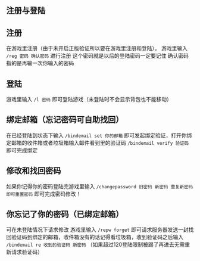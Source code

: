 ## 注册与登陆

## 注册
在游戏里注册（由于未开启正版验证所以要在游戏里注册和登陆）。
游戏里输入 `/reg 密码 确认密码` 进行注册
这个密码就是以后的登陆密码一定要记住
确认密码指的是再输一次你输入的密码

## 登陆
游戏里输入 `/l 密码` 即可登陆游戏（未登陆时不会显示背包也不能移动）

## 绑定邮箱（忘记密码可自助找回）
在已经登陆到状态下输入 `/bindemail set 你的邮箱` 即可发起绑定验证，打开你绑定邮箱的收件箱或者垃圾箱输入邮件看到里的验证码 `/bindemail verify 验证码` 即可完成绑定

## 修改和找回密码
如果你记得你的密码登陆完游戏里输入 `/changepassword 旧密码 新密码 重复新密码 即可重置密码` 即可完成密码修改！

## 你忘记了你的密码（已绑定邮箱）
可在未登陆情况下请求修改
游戏里输入 `/repw forget` 即可请求服务器发送一封找回验证码到绑定的邮箱，收件箱没有的话记得看垃圾箱，收到验证码之后输入 `/bindemail re 收到的验证码 新密码` （如果超过120登陆限制被踢了再进去无需重新请求验证码）